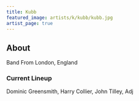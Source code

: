 ```yaml
---
title: Kubb
featured_image: artists/k/kubb/kubb.jpg
artist_page: true
---
```

## About

Band From London, England

### Current Lineup

Dominic Greensmith, Harry Collier, John Tilley, Adj

